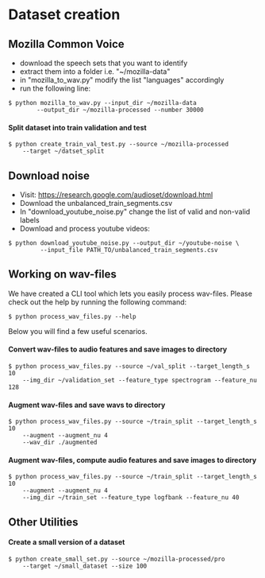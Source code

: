 # Dataset creation
## Mozilla Common Voice
- download the speech sets that you want to identify
- extract them into a folder i.e. "~/mozilla-data"
- in "mozilla_to_wav.py" modify the list "languages" accordingly
- run the following line:
```
$ python mozilla_to_wav.py --input_dir ~/mozilla-data 
        --output_dir ~/mozilla-processed --number 30000
``` 
#### Split dataset into train validation and test
```
$ python create_train_val_test.py --source ~/mozilla-processed
    --target ~/datset_split
```
## Download noise
- Visit: https://research.google.com/audioset/download.html
- Download the unbalanced_train_segments.csv
- In "download_youtube_noise.py" change the list of valid and non-valid labels
- Download and process youtube videos:
```
$ python download_youtube_noise.py --output_dir ~/youtube-noise \
         --input_file PATH_TO/unbalanced_train_segments.csv 
```


## Working on wav-files
We have created a CLI tool which lets you easily process wav-files.
Please check out the help by running the following command:
```
$ python process_wav_files.py --help
```
Below you will find a few useful scenarios.
#### Convert wav-files to audio features and save images to directory
```
$ python process_wav_files.py --source ~/val_split --target_length_s 10
    --img_dir ~/validation_set --feature_type spectrogram --feature_nu 128
```
#### Augment wav-files and save wavs to directory
```
$ python process_wav_files.py --source ~/train_split --target_length_s 10
    --augment --augment_nu 4 
    --wav_dir ./augmented
```
#### Augment wav-files, compute audio features and save images to directory
```
$ python process_wav_files.py --source ~/train_split --target_length_s 10
    --augment --augment_nu 4
    --img_dir ~/train_set --feature_type logfbank --feature_nu 40
```

## Other Utilities
#### Create a small version of a dataset
```
$ python create_small_set.py --source ~/mozilla-processed/pro
    --target ~/small_dataset --size 100
```